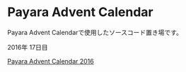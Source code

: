 # Payara Advent Calendar

Payara Advent Calendarで使用したソースコード置き場です。

2016年 17日目

[Payara Advent Calendar 2016](http://qiita.com/advent-calendar/2016/payara)
